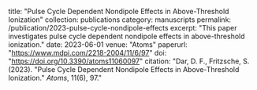 title: "Pulse Cycle Dependent Nondipole Effects in Above-Threshold Ionization"
collection: publications
category: manuscripts
permalink: /publication/2023-pulse-cycle-nondipole-effects
excerpt: "This paper investigates pulse cycle dependent nondipole effects in above-threshold ionization."
date: 2023-06-01
venue: "Atoms"
paperurl: "https://www.mdpi.com/2218-2004/11/6/97"
doi: "https://doi.org/10.3390/atoms11060097"
citation: "Dar, D. F., Fritzsche, S. (2023). \"Pulse Cycle Dependent Nondipole Effects in Above-Threshold Ionization.\" <i>Atoms</i>, 11(6), 97."
